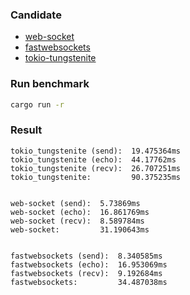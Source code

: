 ### Candidate

- [web-socket](https://github.com/nurmohammed840/websocket.rs)
- [fastwebsockets](https://github.com/denoland/fastwebsockets)
- [tokio-tungstenite](https://github.com/snapview/tokio-tungstenite)

### Run benchmark

```bash
cargo run -r
```

### Result

```
tokio_tungstenite (send):  19.475364ms
tokio_tungstenite (echo):  44.17762ms
tokio_tungstenite (recv):  26.707251ms
tokio_tungstenite:         90.375235ms


web-socket (send):  5.73869ms
web-socket (echo):  16.861769ms
web-socket (recv):  8.589784ms
web-socket:         31.190643ms


fastwebsockets (send):  8.340585ms
fastwebsockets (echo):  16.953069ms
fastwebsockets (recv):  9.192684ms
fastwebsockets:         34.487038ms
```
